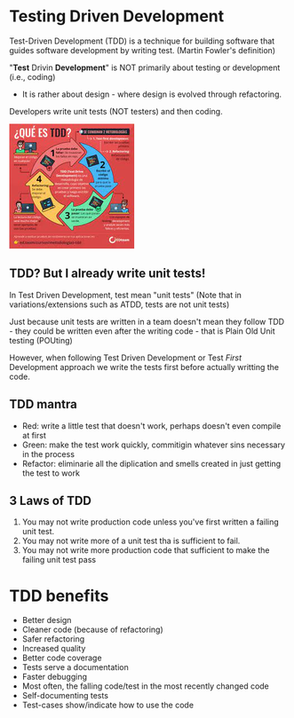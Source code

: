 # Testing Driven Development

Test-Driven Development (TDD) is a technique for building software that guides software development by writing test. (Martin Fowler's definition)

"**Test** Drivin **Development**" is NOT primarily about testing or development (i.e., coding)

- It is rather about design - where design is evolved through refactoring.

Developers write unit tests (NOT testers) and then coding.

![TDD](./tdd.jpeg)

## TDD? But I already write unit tests!

In Test Driven Development, test mean "unit tests" (Note that in variations/extensions such as ATDD, tests are not unit tests)

Just because unit tests are written in a team doesn't mean they follow TDD - they could be written even after the writing code - that is Plain Old Unit testing (POUting)

However, when following Test Driven Development or Test _First_ Development approach we write the tests first before actually writting the code.

## TDD mantra

- Red: write a little test that doesn't work, perhaps doesn't even compile at first
- Green: make the test work quickly, commitigin whatever sins necessary in the process
- Refactor: eliminarie all the diplication and smells created in just getting the test to work

## 3 Laws of TDD

1. You may not write production code unless you've first written a failing unit test.
2. You may not write more of a unit test tha is sufficient to fail.
3. You may not write more production code that sufficient to make the failing unit test pass

# TDD benefits

- Better design
- Cleaner code (because of refactoring)
- Safer refactoring
- Increased quality
- Better code coverage
- Tests serve a documentation
- Faster debugging
- Most often, the falling code/test in the most recently changed code
- Self-documenting tests
- Test-cases show/indicate how to use the code
